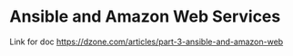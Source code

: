 # Ansible and Amazon Web Services

Link for doc
https://dzone.com/articles/part-3-ansible-and-amazon-web

